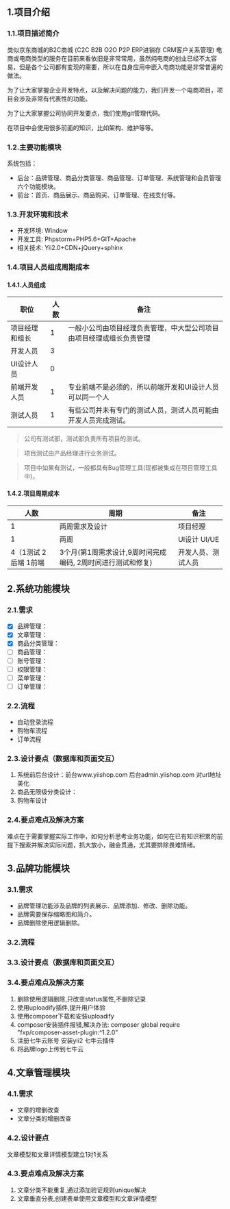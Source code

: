## 1.项目介绍
### 1.1.项目描述简介
类似京东商城的B2C商城 (C2C B2B O2O P2P ERP进销存 CRM客户关系管理)
电商或电商类型的服务在目前来看依旧是非常常用，虽然纯电商的创业已经不太容易，但是各个公司都有变现的需要，所以在自身应用中嵌入电商功能是非常普遍的做法。

为了让大家掌握企业开发特点，以及解决问题的能力，我们开发一个电商项目，项目会涉及非常有代表性的功能。

为了让大家掌握公司协同开发要点，我们使用git管理代码。

在项目中会使用很多前面的知识，比如架构、维护等等。
### 1.2.主要功能模块

系统包括：

* 后台：品牌管理、商品分类管理、商品管理、订单管理、系统管理和会员管理六个功能模块。
* 前台：首页、商品展示、商品购买、订单管理、在线支付等。

### 1.3.开发环境和技术

* 开发环境:	 Window
* 开发工具:   Phpstorm+PHP5.6+GIT+Apache
* 相关技术:   Yii2.0+CDN+jQuery+sphinx

### 1.4.项目人员组成周期成本
#### 1.4.1.人员组成
职位|人数|备注
----|------|----
项目经理和组长|1|一般小公司由项目经理负责管理，中大型公司项目由项目经理或组长负责管理
开发人员|3|	
UI设计人员|0	
前端开发人员|1|专业前端不是必须的，所以前端开发和UI设计人员可以同一个人
测试人员|1|有些公司并未有专门的测试人员，测试人员可能由开发人员完成测试。

> 公司有测试部，测试部负责所有项目的测试。

> 项目测试由产品经理进行业务测试。

> 项目中如果有测试，一般都具有Bug管理工具(现都被集成在项目管理工具中)。

#### 1.4.2.项目周期成本
人数|周期|备注
----|------|----
1|两周需求及设计|项目经理
1|两周|UI设计	UI/UE
4（1测试  2后端  1前端|3个月(第1周需求设计,9周时间完成编码, 2周时间进行测试和修复)|开发人员、测试人员
## 2.系统功能模块
### 2.1.需求
- [x] 品牌管理：
- [x] 文章管理：
- [x] 商品分类管理：
- [ ] 商品管理：
- [ ] 账号管理：
- [ ] 权限管理：
- [ ] 菜单管理：
- [ ] 订单管理：

### 2.2.流程
* 自动登录流程
* 购物车流程
* 订单流程
### 2.3.设计要点（数据库和页面交互）

1. 系统前后台设计：前台www.yiishop.com 后台admin.yiishop.com 对url地址美化
2. 商品无限级分类设计：
3. 购物车设计

### 2.4.要点难点及解决方案
难点在于需要掌握实际工作中，如何分析思考业务功能，如何在已有知识积累的前提下搜索并解决实际问题，抓大放小，融会贯通，尤其要排除畏难情绪。

## 3.品牌功能模块
### 3.1.需求
* 品牌管理功能涉及品牌的列表展示、品牌添加、修改、删除功能。
* 品牌需要保存缩略图和简介。
* 品牌删除使用逻辑删除。

### 3.2.流程

### 3.3.设计要点（数据库和页面交互）

### 3.4.要点难点及解决方案
1. 删除使用逻辑删除,只改变status属性,不删除记录
2. 使用uploadify插件,提升用户体验
3. 使用composer下载和安装uploadify
4. composer安装插件报错,解决办法:
composer global require "fxp/composer-asset-plugin:^1.2.0"
5. 注册七牛云账号
安装yii2 七牛云插件
6. 将品牌logo上传到七牛云

## 4.文章管理模块
### 4.1.需求
* 文章的增删改查
* 文章分类的增删改查
### 4.2.设计要点
文章模型和文章详情模型建立1对1关系
### 4.3.要点难点及解决方案
1. 文章分类不能重复,通过添加验证规则unique解决
2. 文章垂直分表,创建表单使用文章模型和文章详情模型

